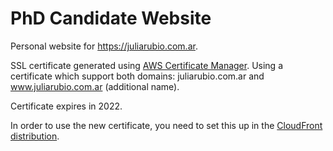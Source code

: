 # PhD Candidate Website

Personal website for https://juliarubio.com.ar.

SSL certificate generated using [AWS Certificate Manager](https://aws.amazon.com/es/certificate-manager/). Using a certificate which support both domains: juliarubio.com.ar and www.juliarubio.com.ar (additional name).

Certificate expires in 2022.

In order to use the new certificate, you need to set this up in the [CloudFront distribution](https://aws.amazon.com/es/premiumsupport/knowledge-center/install-ssl-cloudfront/).
